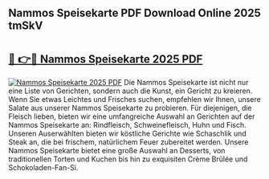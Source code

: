 ## Nammos Speisekarte PDF Download Online 2025 tmSkV

# <h2><a href="http://gcdccu.nevu.top/?p=Nammos+Speisekarte">🔗 👉🔴 Nammos Speisekarte 2025 PDF</a></h2>

[![Nammos Speisekarte 2025 PDF](https://i.imgur.com/dBaPXMq.png)](http://gcdccu.nevu.top/?p=Nammos+Speisekarte)
Die Nammos Speisekarte ist nicht nur eine Liste von Gerichten, sondern auch die Kunst, ein Gericht zu kreieren. Wenn Sie etwas Leichtes und Frisches suchen, empfehlen wir Ihnen, unsere Salate aus unserer Nammos Speisekarte zu probieren. Für diejenigen, die Fleisch lieben, bieten wir eine umfangreiche Auswahl an Gerichten auf der Nammos Speisekarte an: Rindfleisch, Schweinefleisch, Huhn und Fisch. Unseren Auserwählten bieten wir köstliche Gerichte wie Schaschlik und Steak an, die bei frischem, natürlichem Feuer zubereitet werden. Unsere Nammos Speisekarte bietet eine große Auswahl an Desserts, von traditionellen Torten und Kuchen bis hin zu exquisiten Crème Brûlée und Schokoladen-Fan-Si.

